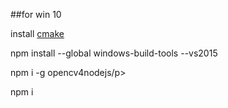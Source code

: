 ##for win 10
<p>install <a href="https://cmake.org/download/">cmake</a></p>
<p>npm install --global windows-build-tools --vs2015</p>
<p>npm i -g opencv4nodejs/p>
<p>npm i</p>